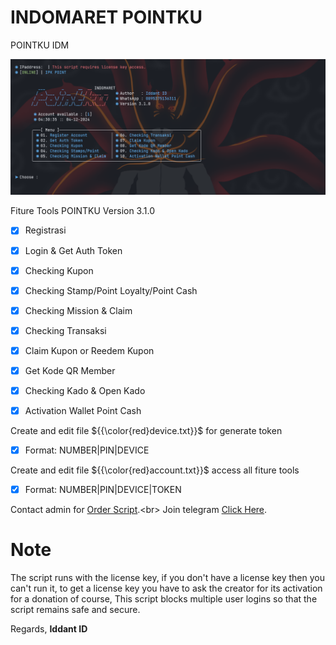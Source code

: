 # INDOMARET POINTKU
POINTKU IDM

<center><img src="point.png" alt="tools"></center>

Fiture Tools POINTKU Version 3.1.0
- [x] Registrasi
- [x] Login & Get Auth Token
- [x] Checking Kupon
- [x] Checking Stamp/Point Loyalty/Point Cash
- [x] Checking Mission & Claim
- [x] Checking Transaksi
- [x] Claim Kupon or Reedem Kupon
- [x] Get Kode QR Member
- [x] Checking Kado & Open Kado
- [x] Activation Wallet Point Cash


Create and edit file ${{\color{red}device.txt}}$ for generate token
- [x] Format: NUMBER|PIN|DEVICE

Create and edit file ${{\color{red}account.txt}}$ access all fiture tools
- [x] Format: NUMBER|PIN|DEVICE|TOKEN

Contact admin for [Order Script](https://api.whatsapp.com/send?phone=62895375136311&text=Hai%2C%20Iddant%20ID%0AOrder%20script%20POINTKU%20V3.1.0%20dong.).<br>
Join telegram [Click Here](https://t.me/+Byl2O-KD_qswMTJl).<br>

# Note
The script runs with the license key,
if you don't have a license key then you can't run it,
to get a license key you have to ask the creator for its activation for a donation of course,
This script blocks multiple user logins so that the script remains safe and secure.

Regards,
**Iddant ID**
